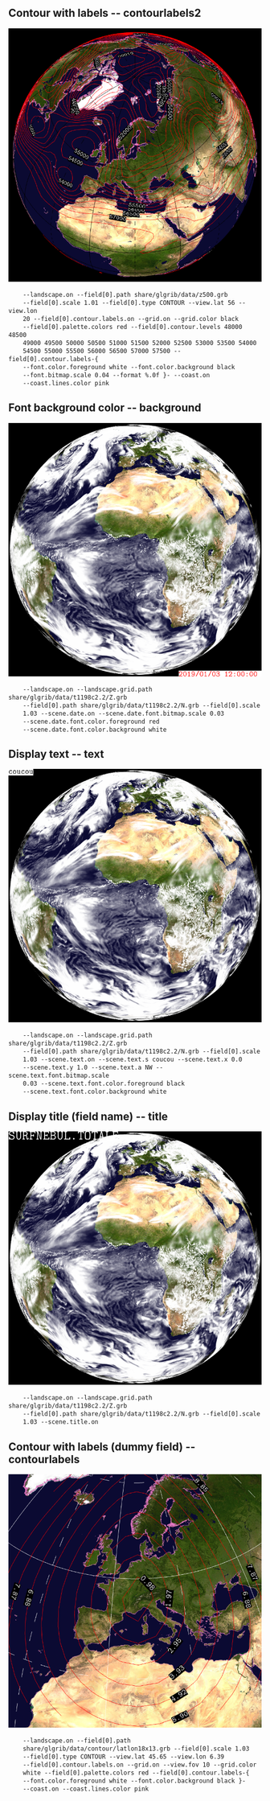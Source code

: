 ## Contour with labels -- contourlabels2
![](share/glgrib/test/contourlabels2/TEST_0000.png?raw=true)

```
    --landscape.on --field[0].path share/glgrib/data/z500.grb 
    --field[0].scale 1.01 --field[0].type CONTOUR --view.lat 56 --view.lon 
    20 --field[0].contour.labels.on --grid.on --grid.color black 
    --field[0].palette.colors red --field[0].contour.levels 48000 48500 
    49000 49500 50000 50500 51000 51500 52000 52500 53000 53500 54000 
    54500 55000 55500 56000 56500 57000 57500 --field[0].contour.labels-{ 
    --font.color.foreground white --font.color.background black 
    --font.bitmap.scale 0.04 --format %.0f }- --coast.on 
    --coast.lines.color pink 
```
## Font background color -- background
![](share/glgrib/test/background/TEST_0000.png?raw=true)

```
    --landscape.on --landscape.grid.path share/glgrib/data/t1198c2.2/Z.grb 
    --field[0].path share/glgrib/data/t1198c2.2/N.grb --field[0].scale 
    1.03 --scene.date.on --scene.date.font.bitmap.scale 0.03 
    --scene.date.font.color.foreground red 
    --scene.date.font.color.background white 
```
## Display text -- text
![](share/glgrib/test/text/TEST_0000.png?raw=true)

```
    --landscape.on --landscape.grid.path share/glgrib/data/t1198c2.2/Z.grb 
    --field[0].path share/glgrib/data/t1198c2.2/N.grb --field[0].scale 
    1.03 --scene.text.on --scene.text.s coucou --scene.text.x 0.0 
    --scene.text.y 1.0 --scene.text.a NW --scene.text.font.bitmap.scale 
    0.03 --scene.text.font.color.foreground black 
    --scene.text.font.color.background white 
```
## Display title (field name) -- title
![](share/glgrib/test/title/TEST_0000.png?raw=true)

```
    --landscape.on --landscape.grid.path share/glgrib/data/t1198c2.2/Z.grb 
    --field[0].path share/glgrib/data/t1198c2.2/N.grb --field[0].scale 
    1.03 --scene.title.on 
```
## Contour with labels (dummy field) -- contourlabels
![](share/glgrib/test/contourlabels/TEST_0000.png?raw=true)

```
    --landscape.on --field[0].path 
    share/glgrib/data/contour/latlon18x13.grb --field[0].scale 1.03 
    --field[0].type CONTOUR --view.lat 45.65 --view.lon 6.39 
    --field[0].contour.labels.on --grid.on --view.fov 10 --grid.color 
    white --field[0].palette.colors red --field[0].contour.labels-{ 
    --font.color.foreground white --font.color.background black }- 
    --coast.on --coast.lines.color pink 
```
